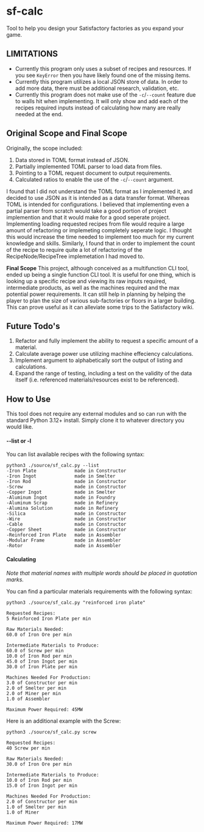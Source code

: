 # sf-calc
Tool to help you design your Satisfactory factories as you expand your game.

## LIMITATIONS
- Currently this program only uses a subset of recipes and resources. If you see `KeyError` then you have likely found one of the missing items.
- Currently this program utilizes a local JSON store of data. In order to add more data, there must be additional research, validation, etc.
- Currently this program does not make use of the `-c`/`--count` feature due to walls hit when implementing. It will only show and add each of the recipes required inputs instead of calculating how many are really needed at the end. 

## Original Scope and Final Scope
Originally, the scope included:
1. Data stored in TOML format instead of JSON.
2. Partially implemented TOML parser to load data from files.
3. Pointing to a TOML request document to output requirements.
4. Calculated ratios to enable the use of the `-c`/`--count` argument.

I found that I did not understand the TOML format as I implemented it, and decided to use JSON as it is intended as a data transfer format. Whereas TOML is intended for configurations. I believed that implementing even a partial parser from scratch would take a good portion of project implemention and that it would make for a good seperate project. Implementing loading requested recipes from file would require a large amount of refactoring or implemeting completely seperate logic. I thought this would increase the time needed to implement too much for my current knowledge and skills. Similarly, I found that in order to implement the count of the recipe to require quite a lot of refactoring of the RecipeNode/RecipeTree implemetation I had moved to.

**Final Scope**
This project, although conceived as a multifunction CLI tool, ended up being a single function CLI tool. It is useful for one thing, which is looking up a specific recipe and viewing its raw inputs required, intermediate products, as well as the machines required and the max potential power requirements.
It can still help in planning by helping the player to plan the size of various sub-factories or floors in a larger building. This can prove useful as it can alleviate some trips to the Satisfactory wiki. 

## Future Todo's
1. Refactor and fully implement the ability to request a specific amount of a material.
2. Calculate average power use utilizing machine effeciency calculations.
3. Implement argument to alphabetically sort the output of listing and calculations.
4. Expand the range of testing, including a test on the validity of the data itself (i.e. referenced materials/resources exist to be referenced).

## How to Use
This tool does not require any external modules and so can run with the standard Python 3.12+ install. Simply clone it to whatever directory you would like.

#### --list or -l
You can list available recipes with the following syntax:
```
python3 ./source/sf_calc.py --list
-Iron Plate              made in Constructor
-Iron Ingot              made in Smelter
-Iron Rod                made in Constructor
-Screw                   made in Constructor
-Copper Ingot            made in Smelter
-Aluminum Ingot          made in Foundry
-Aluminum Scrap          made in Refinery
-Alumina Solution        made in Refinery
-Silica                  made in Constructor
-Wire                    made in Constructor
-Cable                   made in Constructor
-Copper Sheet            made in Constructor
-Reinforced Iron Plate   made in Assembler
-Modular Frame           made in Assembler
-Rotor                   made in Assembler
```
#### Calculating
*Note that material names with multiple words should be placed in quotation marks.*

You can find a particular materials requirements with the following syntax:
```
python3 ./source/sf_calc.py "reinforced iron plate"

Requested Recipes:
5 Reinforced Iron Plate per min

Raw Materials Needed:
60.0 of Iron Ore per min

Intermediate Materials to Produce:
60.0 of Screw per min
10.0 of Iron Rod per min
45.0 of Iron Ingot per min
30.0 of Iron Plate per min

Machines Needed For Production:
3.0 of Constructor per min
2.0 of Smelter per min
2.0 of Miner per min
1.0 of Assembler

Maximum Power Required: 45MW
```
Here is an additional example with the Screw:
```
python3 ./source/sf_calc.py screw

Requested Recipes:
40 Screw per min

Raw Materials Needed:
30.0 of Iron Ore per min

Intermediate Materials to Produce:
10.0 of Iron Rod per min
15.0 of Iron Ingot per min

Machines Needed For Production:
2.0 of Constructor per min
1.0 of Smelter per min
1.0 of Miner

Maximum Power Required: 17MW
```

